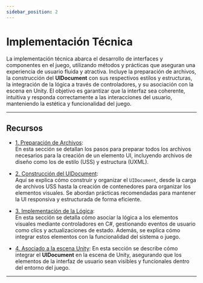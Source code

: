 ```yaml
---
sidebar_position: 2
---
```


# Implementación Técnica

La implementación técnica abarca el desarrollo de interfaces y componentes en el juego, utilizando métodos y prácticas que aseguran una experiencia de usuario fluida y atractiva. Incluye la preparación de archivos, la construcción del **UIDocument** con sus respectivos estilos y estructuras, la integración de la lógica a través de controladores, y su asociación con la escena en Unity. El objetivo es garantizar que la interfaz sea coherente, intuitiva y responda correctamente a las interacciones del usuario, manteniendo la estética y funcionalidad del juego.

---

## Recursos

- [1. Preparación de Archivos](./preparacion-archivos.md):  
  En esta sección se detallan los pasos para preparar todos los archivos necesarios para la creación de un elemento UI, incluyendo archivos de diseño como los de estilo (USS) y estructura (UXML).

- [2. Construcción del UIDocument](./construccion-uidocument.md):  
  Aquí se explica cómo construir y organizar el `UIDocument`, desde la carga de archivos USS hasta la creación de contenedores para organizar los elementos visuales. Se abordan prácticas recomendadas para mantener la UI responsiva y estructurada de forma eficiente.

- [3. Implementación de la Lógica](./implementacion-logica.md):  
  En esta sección se detalla cómo asociar la lógica a los elementos visuales mediante controladores en C#, gestionando eventos de usuario como clics y actualizaciones de estado. Además, se explica cómo integrar estos elementos con la funcionalidad del sistema o juego.

- [4. Asociado a la escena Unity](./asociado-escena.md):
  En esta sección se describe cómo integrar el **UIDocument** en la escena de Unity, asegurando que los elementos de la interfaz de usuario sean visibles y funcionales dentro del entorno del juego.  


---

